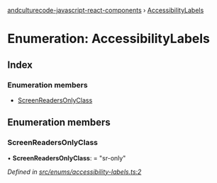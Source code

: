 [andculturecode-javascript-react-components](../README.md) › [AccessibilityLabels](accessibilitylabels.md)

# Enumeration: AccessibilityLabels

## Index

### Enumeration members

* [ScreenReadersOnlyClass](accessibilitylabels.md#screenreadersonlyclass)

## Enumeration members

###  ScreenReadersOnlyClass

• **ScreenReadersOnlyClass**: = "sr-only"

*Defined in [src/enums/accessibility-labels.ts:2](https://github.com/AndcultureCode/AndcultureCode.JavaScript.React.Components/blob/85bf079/src/enums/accessibility-labels.ts#L2)*
